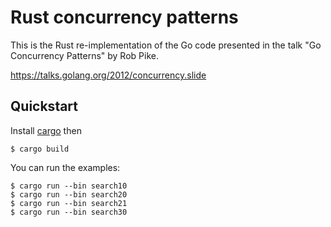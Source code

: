 # Rust concurrency patterns

This is the Rust re-implementation of the Go code presented in the talk "Go
Concurrency Patterns" by Rob Pike.

https://talks.golang.org/2012/concurrency.slide

## Quickstart

Install [cargo](https://doc.rust-lang.org/cargo/getting-started/installation.html) then

    $ cargo build

You can run the examples:

    $ cargo run --bin search10
    $ cargo run --bin search20
    $ cargo run --bin search21
    $ cargo run --bin search30
